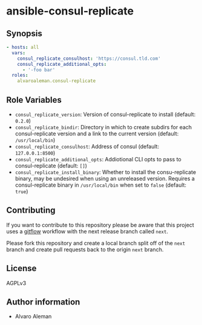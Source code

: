 # ansible-consul-replicate

## Synopsis

```yml
- hosts: all
  vars:
    consul_replicate_consulhost: 'https://consul.tld.com'
    consul_replicate_additional_opts:
      - '-foo bar'
  roles:
    alvaroaleman.consul-replicate
```

## Role Variables

* ``consul_replicate_version``: Version of consul-replicate to install (default: ``0.2.0``)
* ``consul_replicate_bindir``: Directory in which to create subdirs for each consul-replicate version and a link to the current version (default: ``/usr/local/bin``)
* ``consul_replicate_consulhost``: Address of consul (default: ``127.0.0.1:8500``)
* ``consul_replicate_additional_opts``: Addiotional CLI opts to pass to consul-replicate (default: ``[]``)
* ``consul_replicate_install_binary``: Whether to install the consu-replicate binary, may be undesired when using an unreleased version. Requires a consul-replicate binary in ``/usr/local/bin`` when set to ``false`` (default: ``true``)

## Contributing

If you want to contribute to this repository please be aware that this
project uses a [gitflow](http://nvie.com/posts/a-successful-git-branching-model/)
workflow with the next release branch called ``next``.

Please fork this repository and create a local branch split off of the ``next``
branch and create pull requests back to the origin ``next`` branch.

## License

AGPLv3

## Author information

* Alvaro Aleman

<!-- vim: set nofen ts=4 sw=4 et: -->
